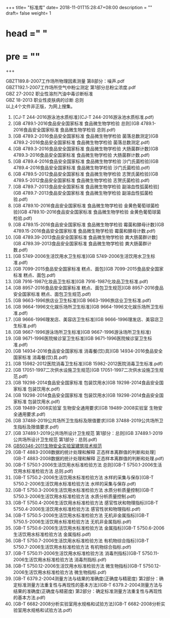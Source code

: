 +++
title= "标准库"
date= 2018-11-01T15:28:47+08:00
description = ""
draft= false
weight= 1
# head ="<label></label> "
# pre = ""
+++

GBZT189.8-2007工作场所物理因素测量 第8部分：噪声.pdf<br/>
GBZT192.1-2007工作场所空气中粉尘测定 第1部分总粉尘浓度.pdf<br/>
GBZ 27-2002 职业性溶剂汽油中毒诊断标准<br/>
GBZ 18-2013 职业性皮肤病的诊断 总则<br/>
以上4个文件非正版，为网上搜集。

1. [CJ-T 244-2016游泳池水质标准](CJ-T 244-2016游泳池水质标准.pdf)
2. [GB 4789.1-2016食品安全国家标准 食品微生物学检验 总则](GB 4789.1-2016食品安全国家标准 食品微生物学检验 总则.pdf)
3. [GB 4789.2-2016食品安全国家标准 食品微生物学检验 菌落总数测定](GB 4789.2-2016食品安全国家标准 食品微生物学检验 菌落总数测定.pdf)
4. [GB 4789.3-2016食品安全国家标准 食品微生物学检验 大肠菌群计数](GB 4789.3-2016食品安全国家标准 食品微生物学检验 大肠菌群计数.pdf)
5. [GB 4789.4-2016食品安全国家标准 食品微生物学检验 沙门氏菌检验](GB 4789.4-2016食品安全国家标准 食品微生物学检验 沙门氏菌检验.pdf)
6. [GB 4789.5-2012食品安全国家标准 食品微生物学检验 志贺氏菌检验](GB 4789.5-2012食品安全国家标准 食品微生物学检验 志贺氏菌检验.pdf)
7. [GB 4789.7-2013食品安全国家标准 食品微生物学检验 副溶血性弧菌检验](GB 4789.7-2013食品安全国家标准 食品微生物学检验 副溶血性弧菌检验.pdf)
8. [GB 4789.10-2016食品安全国家标准 食品微生物学检验 金黄色葡萄球菌检验](GB 4789.10-2016食品安全国家标准 食品微生物学检验 金黄色葡萄球菌检验.pdf)
9. [GB 4789.15-2016食品安全国家标准 食品微生物学检验 霉菌和酵母计数](GB 4789.15-2016食品安全国家标准 食品微生物学检验 霉菌和酵母计数.pdf)
10. [GB 4789.39-2013食品安全国家标准 食品微生物学检验 粪大肠菌群计数](GB 4789.39-2013食品安全国家标准 食品微生物学检验 粪大肠菌群计数.pdf)
11. [GB 5749-2006生活饮用水卫生标准](GB 5749-2006生活饮用水卫生标准.pdf)
12. [GB 7099-2015食品安全国家标准 糕点、面包](GB 7099-2015食品安全国家标准 糕点、面包.pdf)
13. [GB 7916-1987化妆品卫生标准](GB 7916-1987化妆品卫生标准.pdf)
14. [GB 8957-2016食品安全国家标准 糕点、面包卫生规范](GB 8957-2016食品安全国家标准 糕点、面包卫生规范.pdf)
15. [GB 9663-1996旅店业卫生标准](GB 9663-1996旅店业卫生标准.pdf)
16. [GB 9664-1996文化娱乐场所卫生标准](GB 9664-1996文化娱乐场所卫生标准.pdf)
17. [GB 9666-1996理发店、美容店卫生标准](GB 9666-1996理发店、美容店卫生标准.pdf)
18. [GB 9667-1996游泳场所卫生标准](GB 9667-1996游泳场所卫生标准)
19. [GB 9671-1996医院候诊室卫生标准](GB 9671-1996医院候诊室卫生标准.pdf)
20. [GB 14934-2016食品安全国家标准 消毒餐(饮)具](GB 14934-2016食品安全国家标准 消毒餐(饮)具.pdf)
21. [GB 15982-2012医院消毒卫生标准](GB 15982-2012医院消毒卫生标准.pdf)
22. [GB 17051-1997二次供水设施卫生规范](GB 17051-1997二次供水设施卫生规范.pdf)
23. [GB 19298-2014食品安全国家标准 包装饮用水](GB 19298-2014食品安全国家标准 包装饮用水.pdf)
24. [GB 19298-2014食品安全国家标准 包装饮用水](GB 19298-2014食品安全国家标准 包装饮用水.pdf)
25. [GB 19489-2008实验室 生物安全通用要求](GB 19489-2008实验室 生物安全通用要求.pdf)
26. [GB 37488-2019公共场所卫生指标及限值要求](GB 37488-2019公共场所卫生指标及限值要求.pdf)
27. [GB 37489.1-2019公共场所设计卫生规范 第1部分：总则](GB 37489.1-2019公共场所设计卫生规范 第1部分：总则.pdf)
28. [GB50346-2011生物安全实验室建筑技术规范](GB50346-2011生物安全实验室建筑技术规范.pdf)
29. [GB-T 4883-2008数据的统计处理和解释 正态样本离群值的判断和处理](GB-T 4883-2008数据的统计处理和解释 正态样本离群值的判断和处理.pdf)
30. [GB-T 5750.1-2006生活饮用水标准检验方法 总则](GB-T 5750.1-2006生活饮用水标准检验方法 总则.pdf)
31. [GB-T 5750.2-2006生活饮用水标准检验方法 水样的采集与保存](GB-T 5750.2-2006生活饮用水标准检验方法 水样的采集与保存.pdf)
32. [GB-T 5750.3-2006生活饮用水标准检验方法 水质分析质量控制](GB-T 5750.3-2006生活饮用水标准检验方法 水质分析质量控制.pdf)
33. [GB-T 5750.4-2006生活饮用水标准检验方法 感官性状和物理指标](GB-T 5750.4-2006生活饮用水标准检验方法 感官性状和物理指标.pdf)
34. [GB-T 5750.5-2006生活饮用水标准检验方法 无机非金属指标](GB-T 5750.5-2006生活饮用水标准检验方法 无机非金属指标.pdf)
35. [GB-T 5750.6-2006生活饮用水标准检验方法 金属指标](GB-T 5750.6-2006生活饮用水标准检验方法 金属指标.pdf)
36. [GB-T 5750.7-2006生活饮用水标准检验方法 有机物综合指标](GB-T 5750.7-2006生活饮用水标准检验方法 有机物综合指标.pdf)
37. [GB-T 5750.11-2006生活饮用水标准检验方法 消毒剂指标](GB-T 5750.11-2006生活饮用水标准检验方法 消毒剂指标.pdf)
38. [GB-T 5750.12-2006生活饮用水标准检验方法 微生物指标](GB-T 5750.12-2006生活饮用水标准检验方法 微生物指标.pdf)
39. [GB-T 6379.2-2004测量方法与结果的准确度(正确度与精密度) 第2部分：确定标准测量方法重复性与再现性的基本方法](GB-T 6379.2-2004测量方法与结果的准确度(正确度与精密度) 第2部分：确定标准测量方法重复性与再现性的基本方法.pdf)
40. [GB-T 6682-2008分析实验室用水规格和试验方法](GB-T 6682-2008分析实验室用水规格和试验方法.pdf)